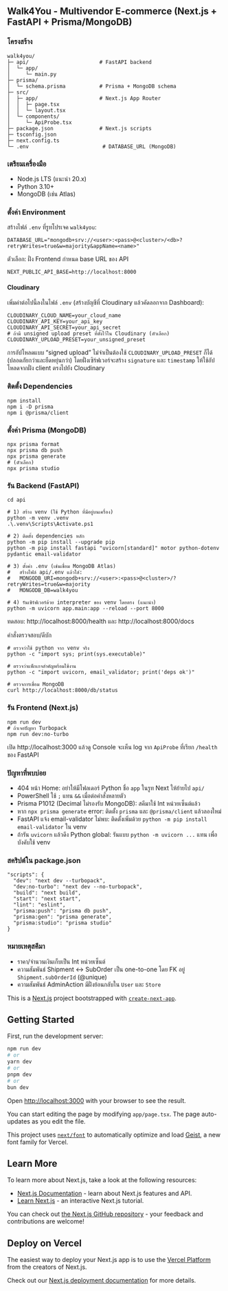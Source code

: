 ## Walk4You - Multivendor E-commerce (Next.js + FastAPI + Prisma/MongoDB)

### โครงสร้าง
```
walk4you/
├─ api/                       # FastAPI backend
│  └─ app/
│     └─ main.py
├─ prisma/
│  └─ schema.prisma           # Prisma + MongoDB schema
├─ src/
│  ├─ app/                    # Next.js App Router
│  │  ├─ page.tsx
│  │  └─ layout.tsx
│  └─ components/
│     └─ ApiProbe.tsx
├─ package.json               # Next.js scripts
├─ tsconfig.json
├─ next.config.ts
└─ .env                        # DATABASE_URL (MongoDB)
```

### เตรียมเครื่องมือ
- Node.js LTS (แนะนำ 20.x)
- Python 3.10+
- MongoDB (เช่น Atlas)

### ตั้งค่า Environment
สร้างไฟล์ `.env` ที่รูทโปรเจค `walk4you`:
```
DATABASE_URL="mongodb+srv://<user>:<pass>@<cluster>/<db>?retryWrites=true&w=majority&appName=<name>"
```
ตัวเลือก: ฝั่ง Frontend กำหนด base URL ของ API
```
NEXT_PUBLIC_API_BASE=http://localhost:8000
```

#### Cloudinary
เพิ่มค่าต่อไปนี้ลงในไฟล์ `.env` (สร้างบัญชีที่ Cloudinary แล้วคัดลอกจาก Dashboard):
```
CLOUDINARY_CLOUD_NAME=your_cloud_name
CLOUDINARY_API_KEY=your_api_key
CLOUDINARY_API_SECRET=your_api_secret
# ถ้ามี unsigned upload preset ที่ตั้งไว้ใน Cloudinary (ตัวเลือก)
CLOUDINARY_UPLOAD_PRESET=your_unsigned_preset
```

การอัปโหลดแบบ “signed upload” ไม่จำเป็นต้องใช้ `CLOUDINARY_UPLOAD_PRESET` ก็ได้ (ปลอดภัยกว่าและยืดหยุ่นกว่า) โดยฝั่งเซิร์ฟเวอร์จะสร้าง `signature` และ `timestamp` ให้ใช้อัปโหลดจากฝั่ง client ตรงไปยัง Cloudinary


### ติดตั้ง Dependencies
```
npm install
npm i -D prisma
npm i @prisma/client
```

### ตั้งค่า Prisma (MongoDB)
```
npx prisma format
npx prisma db push
npx prisma generate
# (ตัวเลือก)
npx prisma studio
```

### รัน Backend (FastAPI)
```
cd api

# 1) สร้าง venv (ใช้ Python ที่มีอยู่บนเครื่อง)
python -m venv .venv
.\.venv\Scripts\Activate.ps1

# 2) ติดตั้ง dependencies หลัก
python -m pip install --upgrade pip
python -m pip install fastapi "uvicorn[standard]" motor python-dotenv pydantic email-validator

# 3) ตั้งค่า .env (เช่นเชื่อม MongoDB Atlas)
#   สร้างไฟล์ api/.env แล้วใส่:
#   MONGODB_URI=mongodb+srv://<user>:<pass>@<cluster>/?retryWrites=true&w=majority
#   MONGODB_DB=walk4you

# 4) รันเซิร์ฟเวอร์ด้วย interpreter ของ venv โดยตรง (แนะนำ)
python -m uvicorn app.main:app --reload --port 8000
```
ทดสอบ: http://localhost:8000/health และ http://localhost:8000/docs

คำสั่งตรวจสอบ/ดีบัก
```
# ตรวจว่าใช้ python จาก venv จริง
python -c "import sys; print(sys.executable)"

# ตรวจว่าแพ็กเกจสำคัญพร้อมใช้งาน
python -c "import uvicorn, email_validator; print('deps ok')"

# ตรวจการเชื่อม MongoDB
curl http://localhost:8000/db/status
```

### รัน Frontend (Next.js)
```
npm run dev
# ถ้าเจอปัญหา Turbopack
npm run dev:no-turbo
```
เปิด http://localhost:3000 แล้วดู Console จะเห็น log จาก `ApiProbe` ที่เรียก `/health` ของ FastAPI

### ปัญหาที่พบบ่อย
- 404 หน้า Home: อย่าให้มีโฟลเดอร์ Python ชื่อ `app` ในรูท Next ให้ย้ายไป `api/`
- PowerShell ใช้ `;` แทน `&&` เมื่อต่อคำสั่งหลายตัว
- Prisma P1012 (Decimal ไม่รองรับ MongoDB): สคีมาใช้ Int หน่วยเซ็นต์แล้ว
- หาก `npx prisma generate` error: ติดตั้ง `prisma` และ `@prisma/client` แล้วลองใหม่
- FastAPI แจ้ง email-validator ไม่พบ: ติดตั้งเพิ่มด้วย `python -m pip install email-validator` ใน venv
- ถ้ารัน `uvicorn` แล้วดึง Python global: รันแบบ `python -m uvicorn ...` แทน เพื่อบังคับใช้ venv

### สคริปต์ใน package.json
```
"scripts": {
  "dev": "next dev --turbopack",
  "dev:no-turbo": "next dev --no-turbopack",
  "build": "next build",
  "start": "next start",
  "lint": "eslint",
  "prisma:push": "prisma db push",
  "prisma:gen": "prisma generate",
  "prisma:studio": "prisma studio"
}
```

### หมายเหตุสคีมา
- ราคา/จำนวนเงินเก็บเป็น Int หน่วยเซ็นต์
- ความสัมพันธ์ Shipment ↔ SubOrder เป็น one-to-one โดย FK อยู่ `Shipment.subOrderId` (@unique)
- ความสัมพันธ์ AdminAction มีฝั่งย้อนกลับใน `User` และ `Store`

This is a [Next.js](https://nextjs.org) project bootstrapped with [`create-next-app`](https://nextjs.org/docs/app/api-reference/cli/create-next-app).

## Getting Started

First, run the development server:

```bash
npm run dev
# or
yarn dev
# or
pnpm dev
# or
bun dev
```

Open [http://localhost:3000](http://localhost:3000) with your browser to see the result.

You can start editing the page by modifying `app/page.tsx`. The page auto-updates as you edit the file.

This project uses [`next/font`](https://nextjs.org/docs/app/building-your-application/optimizing/fonts) to automatically optimize and load [Geist](https://vercel.com/font), a new font family for Vercel.

## Learn More

To learn more about Next.js, take a look at the following resources:

- [Next.js Documentation](https://nextjs.org/docs) - learn about Next.js features and API.
- [Learn Next.js](https://nextjs.org/learn) - an interactive Next.js tutorial.

You can check out [the Next.js GitHub repository](https://github.com/vercel/next.js) - your feedback and contributions are welcome!

## Deploy on Vercel

The easiest way to deploy your Next.js app is to use the [Vercel Platform](https://vercel.com/new?utm_medium=default-template&filter=next.js&utm_source=create-next-app&utm_campaign=create-next-app-readme) from the creators of Next.js.

Check out our [Next.js deployment documentation](https://nextjs.org/docs/app/building-your-application/deploying) for more details.
